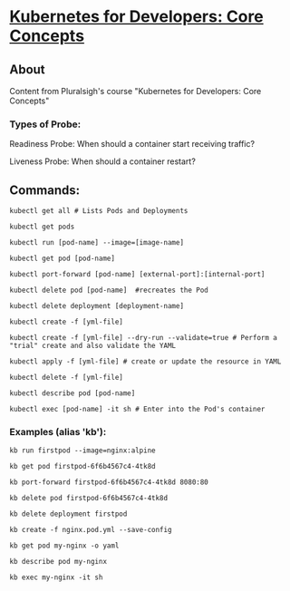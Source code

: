 # [Kubernetes for Developers: Core Concepts](https://app.pluralsight.com/library/courses/bea52e4a-38de-4ba1-8aa4-7787e2edb9a6/table-of-contents)

## About

Content from Pluralsigh's course "Kubernetes for Developers: Core Concepts"

### Types of Probe:

Readiness Probe: When should a container start receiving traffic?

Liveness Probe: When should a container restart?

## Commands:

    kubectl get all # Lists Pods and Deployments

    kubectl get pods

    kubectl run [pod-name] --image=[image-name]

    kubectl get pod [pod-name]

    kubectl port-forward [pod-name] [external-port]:[internal-port]

    kubectl delete pod [pod-name]  #recreates the Pod

    kubectl delete deployment [deployment-name]

    kubectl create -f [yml-file]

    kubectl create -f [yml-file] --dry-run --validate=true # Perform a "trial" create and also validate the YAML

    kubectl apply -f [yml-file] # create or update the resource in YAML

    kubectl delete -f [yml-file]

    kubectl describe pod [pod-name]

    kubectl exec [pod-name] -it sh # Enter into the Pod's container

### Examples (alias 'kb'):

    kb run firstpod --image=nginx:alpine

    kb get pod firstpod-6f6b4567c4-4tk8d

    kb port-forward firstpod-6f6b4567c4-4tk8d 8080:80

    kb delete pod firstpod-6f6b4567c4-4tk8d

    kb delete deployment firstpod

    kb create -f nginx.pod.yml --save-config

    kb get pod my-nginx -o yaml

    kb describe pod my-nginx

    kb exec my-nginx -it sh